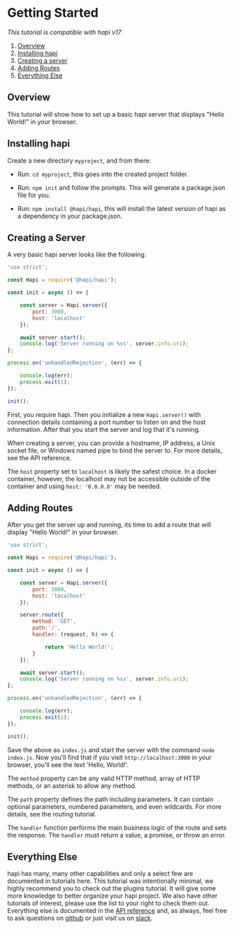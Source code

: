 # Getting Started

_This tutorial is compatible with hapi v17_


1. [Overview](#overview)
1. [Installing hapi](#installing)
1. [Creating a server](#server)
1. [Adding Routes](#routes)
1. [Everything Else](#everything)

        
        

## <a name="overview"></a> Overview

This tutorial will show how to set up a basic hapi server that displays "Hello World!" in your browser.

## <a name="installing"></a> Installing hapi

Create a new directory `myproject`, and from there:

- Run: `cd myproject`, this goes into the created project folder.

- Run: `npm init` and follow the prompts.  This will generate a package.json file for you.

- Run: `npm install @hapi/hapi`, this will install the latest version of hapi as a dependency in your package.json.

## <a name="server"></a> Creating a Server

A very basic hapi server looks like the following:

```js
'use strict';

const Hapi = require('@hapi/hapi');

const init = async () => {

    const server = Hapi.server({
        port: 3000,
        host: 'localhost'
    });

    await server.start();
    console.log('Server running on %ss', server.info.uri);
};

process.on('unhandledRejection', (err) => {

    console.log(err);
    process.exit(1);
});

init();
```
First, you require hapi. Then you initialize a new `Hapi.server()` with connection details containing a port number to listen on and the host information. After that you start the server and log that it's running.

When creating a server, you can provide a hostname, IP address, a Unix socket file, or Windows named pipe to bind the server to. For more details, see the API reference.

The `host` property set to `localhost` is likely the safest choice. In a docker container, however, the localhost may not be accessible outside of the container and using `host: '0.0.0.0'` may be needed.

## <a name="routes"></a> Adding Routes

After you get the server up and running, its time to add a route that will display "Hello World!" in your browser.

```js
'use strict';

const Hapi = require('@hapi/hapi');

const init = async () => {

    const server = Hapi.server({
        port: 3000,
        host: 'localhost'
    });

    server.route({
        method: 'GET',
        path:'/',
        handler: (request, h) => {

            return 'Hello World!';
        }
    });

    await server.start();
    console.log('Server running on %ss', server.info.uri);
};

process.on('unhandledRejection', (err) => {

    console.log(err);
    process.exit(1);
});

init();
```

Save the above as `index.js` and start the server with the command `node index.js`. Now you'll find that if you visit `http://localhost:3000` in your browser, you'll see the text 'Hello, World!'.

The `method` property can be any valid HTTP method, array of HTTP methods, or an asterisk to allow any method. 

The `path` property defines the path including parameters. It can contain optional parameters, numbered parameters, and even wildcards. For more details, see the routing tutorial.

The `handler` function performs the main business logic of the route and sets the response. The `handler` must return a value, a promise, or throw an error.

## <a name="everything"></a> Everything Else

hapi has many, many other capabilities and only a select few are documented in tutorials here. This tutorial was intentionally minimal, we highly recommend you to check out the plugins tutorial. It will give some more knowledge to better organize your hapi project. We also have other tutorials of interest, please use the list to your right to check them out. Everything else is documented in the [API reference](/api) and, as always, feel free to ask questions on [github](https://github.com/hapijs/discuss/issues) or just visit us on [slack](https://join.slack.com/t/hapihour/shared_invite/enQtNTA5MDUzOTAzOTU4LTUyZmFiYjkyMTBmNDcyMmI2MmRjMzg4Y2YzNTlmNzUzNjViN2U1NmYyY2NjYjhiYWU4MGE2OTFhZDRlYWMyZDY).
